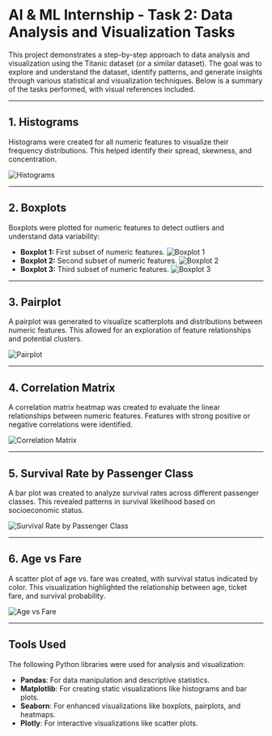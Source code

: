 
# AI & ML Internship - Task 2: Data Analysis and Visualization Tasks

This project demonstrates a step-by-step approach to data analysis and visualization using the Titanic dataset (or a similar dataset). The goal was to explore and understand the dataset, identify patterns, and generate insights through various statistical and visualization techniques. Below is a summary of the tasks performed, with visual references included.

---

## 1. Histograms
Histograms were created for all numeric features to visualize their frequency distributions. This helped identify their spread, skewness, and concentration.

![Histograms](images/1.png)

---

## 2. Boxplots
Boxplots were plotted for numeric features to detect outliers and understand data variability:
- **Boxplot 1:** First subset of numeric features.
  ![Boxplot 1](images/2.png)
- **Boxplot 2:** Second subset of numeric features.
  ![Boxplot 2](images/3.png)
- **Boxplot 3:** Third subset of numeric features.
  ![Boxplot 3](images/4.png)

---

## 3. Pairplot
A pairplot was generated to visualize scatterplots and distributions between numeric features. This allowed for an exploration of feature relationships and potential clusters.

![Pairplot](images/5.png)

---

## 4. Correlation Matrix
A correlation matrix heatmap was created to evaluate the linear relationships between numeric features. Features with strong positive or negative correlations were identified.

![Correlation Matrix](images/6.png)

---

## 5. Survival Rate by Passenger Class
A bar plot was created to analyze survival rates across different passenger classes. This revealed patterns in survival likelihood based on socioeconomic status.

![Survival Rate by Passenger Class](images/7.png)

---

## 6. Age vs Fare
A scatter plot of age vs. fare was created, with survival status indicated by color. This visualization highlighted the relationship between age, ticket fare, and survival probability.

![Age vs Fare](images/8.png)

---

## Tools Used
The following Python libraries were used for analysis and visualization:
- **Pandas**: For data manipulation and descriptive statistics.
- **Matplotlib**: For creating static visualizations like histograms and bar plots.
- **Seaborn**: For enhanced visualizations like boxplots, pairplots, and heatmaps.
- **Plotly**: For interactive visualizations like scatter plots.

